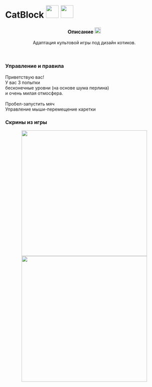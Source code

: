 <h1>
 CatBlock
 <img src = "https://img.icons8.com/?size=100&id=tgLepcPbp6mP&format=png&color=000000" width = "40">
 <img src = "https://img.icons8.com/?size=100&id=dPN4A7Nxne25&format=png&color=000000" width = "40">
</h1>
<header>
 <h3>Описание <img src = "https://img.icons8.com/?size=100&id=43131&format=png&color=000000" width = "20"></h3>
   <p>
     Адаптация культовой игры под дизайн котиков.
   </p>
</header>
<body>
     <h3>Управление и правила</h3>
     <p>
      Приветствую вас! <br>
      У вас 3 попытки<br>
      бесконечные уровни (на основе шума перлина)<br>
      и очень милая отмосфера.<br>
      <br>
      Пробел-запустить мяч<br>
      Управление мыши-перемещение каретки<br>
     </p>
   <h3>Скрины из игры</h3>
    <div align = "center">
      <img src = "https://i.postimg.cc/kX80tDNZ/Image-Sequence-001-0050.jpg" width = "400">
      <img src ="https://i.postimg.cc/HxK8760Q/Movie-004.gif" width = "400">
    </div>
</body>

